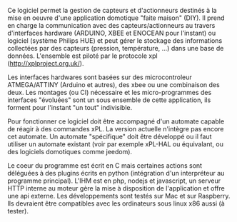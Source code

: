 Ce logiciel permet la gestion de capteurs et d'actionneurs destinés à la mise en oeuvre d'une application domotique "faite maison" (DIY).
Il prend en charge la communication avec des capteurs/actionneurs au travers d'interfaces hardware (ARDUINO, XBEE et ENOCEAN pour l'instant) ou logiciel (système Philips HUE) et peut gérer le stockage des informations collectées par des capteurs (pression, température, ...) dans une base de données. L'ensemble est piloté par le protocole xpl (http://xplproject.org.uk/).

Les interfaces hardwares sont basées sur des microcontroleur ATMEGA/ATTINY (Arduino et autres), des xbee ou une combinaison des deux. Les montages (ou CI) nécessaire et les micro-programmes des interfaces "évoluées" sont un sous ensemble de cette application, ils forment pour l'instant "un tout" indivisible.

Pour fonctionner ce logiciel doit être accompagné d'un automate capable de réagir à des commandes xPL. La version actuelle n'intègre pas encore cet automate. Un automate "spécifique" doit être développé ou il faut utiliser un automate existant (voir par exemple xPL-HAL ou équivalant, ou des logiciels domotiques comme jeedom).

Le coeur du programme est écrit en C mais certaines actions sont déléguées à des plugins écrits en python (intégration d'un interpréteur au programme principal). L'IHM est en php, nodejs et javascript, un serveur HTTP interne au moteur gère la mise à disposition de l'application et offre une api externe. Les développements sont testés sur Mac et sur Raspberry. Ils devraient être compatibles avec les ordinateurs sous linux x86 aussi (à tester).